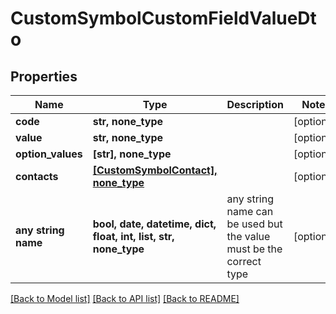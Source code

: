 # CustomSymbolCustomFieldValueDto


## Properties
Name | Type | Description | Notes
------------ | ------------- | ------------- | -------------
**code** | **str, none_type** |  | [optional] 
**value** | **str, none_type** |  | [optional] 
**option_values** | **[str], none_type** |  | [optional] 
**contacts** | [**[CustomSymbolContact], none_type**](CustomSymbolContact.md) |  | [optional] 
**any string name** | **bool, date, datetime, dict, float, int, list, str, none_type** | any string name can be used but the value must be the correct type | [optional]

[[Back to Model list]](../README.md#documentation-for-models) [[Back to API list]](../README.md#documentation-for-api-endpoints) [[Back to README]](../README.md)


